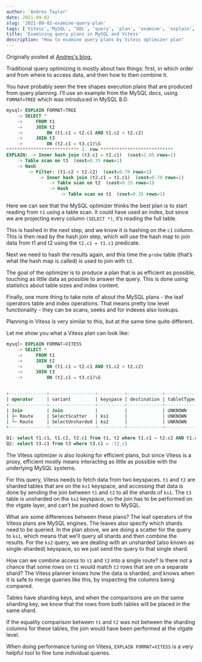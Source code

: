 ```yaml
---
author: 'Andres Taylor'
date: 2021-09-02
slug: '2021-09-02-examine-query-plan'
tags: ['Vitess','MySQL', 'DDL', 'query', 'plan', 'examine', 'explain', 'optimizer']
title: 'Examining query plans in MySQL and Vitess'
description: "How to examine query plans by Vitess optimizer plan" 
---
```

Originally posted at [Andres's blog.](http://systay.github.io/2021/08/27/explain-a-query.htm)

Traditional query optimizing is mostly about two things: first, in which order and from where to access data, and then how to then combine it.

You have probably seen the tree shapes execution plans that are produced from query planning. I’ll use an example from the MySQL docs, using `FORMAT=TREE` which was introduced in MySQL 8.0:
```sql
mysql> EXPLAIN FORMAT=TREE
    -> SELECT *
    ->     FROM t1
    ->     JOIN t2
    ->         ON (t1.c1 = t2.c1 AND t1.c2 < t2.c2)
    ->     JOIN t3
    ->         ON (t2.c1 = t3.c1)\G
*************************** 1. row ***************************
EXPLAIN: -> Inner hash join (t3.c1 = t1.c1)  (cost=1.05 rows=1)
    -> Table scan on t3  (cost=0.35 rows=1)
    -> Hash
        -> Filter: (t1.c2 < t2.c2)  (cost=0.70 rows=1)
            -> Inner hash join (t2.c1 = t1.c1)  (cost=0.70 rows=1)
                -> Table scan on t2  (cost=0.35 rows=1)
                -> Hash
                    -> Table scan on t1  (cost=0.35 rows=1)
```
Here we can see that the MySQL optimizer thinks the best plan is to start reading from `t1` using a table scan. It could have used an index, but since we are projecting every column `(SELECT *)`, it’s reading the full table.

This is hashed in the next step, and we know it is hashing on the `c1` column. This is then read by the hash join step, which will use the hash map to join data from t1 and t2 using the `t2.c1 = t1.c1` predicate.

Next we need to hash the results again, and this time the `probe` table (that’s what the hash map is called) is used to join with `t3`.

The goal of the optimizer is to produce a plan that is as efficient as possible, touching as little data as possible to answer the query. This is done using statistics about table sizes and index content.

Finally, one more thing to take note of about the MySQL plans - the leaf operators table and index operations. That means pretty low level functionality - they can be scans, seeks and for indexes also lookups.

Planning in Vitess is very similar to this, but at the same time quite different.

Let me show you what a Vitess plan can look like:
```sql
mysql> EXPLAIN FORMAT=VITESS
    -> SELECT *
    ->     FROM t1
    ->     JOIN t2
    ->         ON (t1.c1 = t2.c1 AND t1.c2 < t2.c2)
    ->     JOIN t3
    ->         ON (t2.c1 = t3.c1)\G


+--------------+-----------------+----------+-------------+------------+-------+
| operator     | variant         | keyspace | destination | tabletType | query |
+--------------+-----------------+----------+-------------+------------+-------+
| Join         | Join            |          |             | UNKNOWN    |       |
| ├─ Route     | SelectScatter   | ks1      |             | UNKNOWN    | Q1    |
| └─ Route     | SelectUnsharded | ks2      |             | UNKNOWN    | Q2    |
+--------------+-----------------+----------+-------------+------------+-------+

Q1: select t1.c1, t1.c2, t2.c1 from t1, t2 where t1.c1 = t2.c2 AND t1.c2 < t2.c2
Q2: select t3.c1 from t3 where t3.c1 = :t2_c1
```
The Vitess optimizer is also looking for efficient plans, but since Vitess is a proxy, efficient mostly means interacting as little as possible with the underlying MySQL systems.

For this query, Vitess needs to fetch data from two keyspaces. `t1` and `t2` are sharded tables that are on the `ks1` keyspace, and accessing that data is done by sending the join between `t1` and `t2` to all the shards of `ks1`. The `t3` table is unsharded on the `ks2` keyspace, so the join has to be performed on the vtgate layer, and can’t be pushed down to MySQL.

What are some differences between these plans? The leaf operators of the Vitess plans are MySQL engines. The leaves also specify which shards need to be queried. In the plan above, we are doing a scatter for the query to `ks1`, which means that we’ll query all shards and then combine the results. For the `ks2` query, we are dealing with an unsharded (also known as single-sharded) keyspace, so we just send the query to that single shard.

How can we combine access to `t1` and `t2` into a single route? Is there not a chance that some rows on `t1` would match `t2` rows that are on a separate shard? The Vitess planner knows how the data is sharded, and knows when it is safe to merge queries like this, by inspecting the columns being compared.

Tables have sharding keys, and when the comparisons are on the same sharding key, we know that the rows from both tables will be placed in the same shard.

If the equality comparison between `t1` and `t2` was not between the sharding columns for these tables, the join would have been performed at the vtgate level.

When doing performance tuning on Vitess, `EXPLAIN FORMAT=VITESS` is a very helpful tool to fine tune individual queries.


